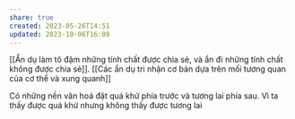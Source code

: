 ```yaml
---
share: true
created: 2023-05-26T14:51
updated: 2023-10-06T16:09
---
```

[[Ẩn dụ làm tô đậm những tính chất được chia sẻ, và ẩn đi những tính chất không được chia sẻ]]. [[Các ẩn dụ tri nhận cơ bản dựa trên mối tương quan của cơ thể và xung quanh]] 

Có những nền văn hoá đặt quá khứ phía trước và tương lai phía sau. Vì ta thấy được quá khứ nhưng không thấy được tương lai
